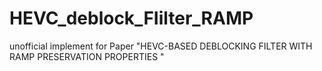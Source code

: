 # HEVC_deblock_FIilter_RAMP
unofficial implement for Paper "HEVC-BASED DEBLOCKING FILTER WITH RAMP PRESERVATION PROPERTIES "
